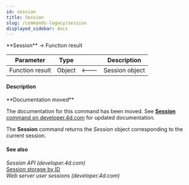```yaml
---
id: session
title: Session
slug: /commands-legacy/session
displayed_sidebar: docs
---
```


<!--REF #_command_.Session.Syntax-->**Session**  -> Function result<!-- END REF-->
<!--REF #_command_.Session.Params-->
| Parameter | Type |  | Description |
| --- | --- | --- | --- |
| Function result | Object | &#x1F850; | Session object |

<!-- END REF-->

#### Description 

<!--REF #_command_.Session.Summary-->**Documentation moved**

The documentation for this command has been moved.<!-- END REF--> See [**Session** command on developer.4d.com](https://developer.4d.com/docs/API/SessionClass/#session) for updated documentation.

The **Session** command returns the *Session* object corresponding to the current session. 

#### See also 

*Session API (developer.4d.com)*  
[Session storage by ID](session-storage-by-id.md)  
*Web server user sessions (developer.4d.com)*  